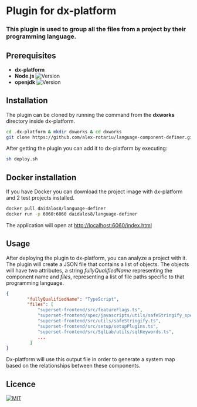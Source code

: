 # Plugin for dx-platform

### This plugin is used to group all the files from a project by their programming language.

## Prerequisites
* **dx-platform**
* **Node.js** ![Version](https://img.shields.io/badge/Version-%5E14.0.0-brightgreen)
* **openjdk** ![Version](https://img.shields.io/badge/Version-%5E1.8.0-brightgreen) 

## Installation
The plugin can be cloned by running the command from the **dxworks** directory inside dx-platform.
```bash
cd .dx-platform & mkdir dxworks & cd dxworks
git clone https://github.com/alex-rotariu/language-component-definer.git
```

After getting the plugin you can add it to dx-platform by executing:
```bash
sh deploy.sh
```

## Docker installation
If you have Docker you can download the project image with dx-platform and 2 test projects installed. 
```bash
docker pull daidalos8/language-definer
docker run -p 6060:6060 daidalos8/language-definer
```

The application will open at <http://localhost:6060/index.html>


## Usage
After deploying the plugin to dx-platform, you can analyze a project with it. The plugin will create a JSON file that contains a list of objects. The objects will have two attributes, a string *fullyQualifiedName* representing the component name and *files*, representing a list of file paths specific to that programming language.


```JSON
{
        "fullyQualifiedName": "TypeScript",
        "files": [
            "superset-frontend/src/featureFlags.ts",
            "superset-frontend/spec/javascripts/utils/safeStringify_spec.ts",
            "superset-frontend/src/utils/safeStringify.ts",
            "superset-frontend/src/setup/setupPlugins.ts",
            "superset-frontend/src/SqlLab/utils/sqlKeywords.ts",
            ...
         ]
}
```

Dx-platform will use this output file in order to generate a system map based on the relationships between these components.

## Licence
[![MIT](https://img.shields.io/badge/Licence-MIT-green)](LICENSE)